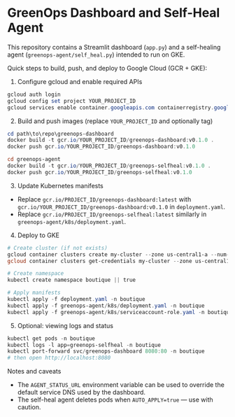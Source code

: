 # GreenOps Dashboard and Self-Heal Agent

This repository contains a Streamlit dashboard (`app.py`) and a self-healing agent (`greenops-agent/self_heal.py`) intended to run on GKE.

Quick steps to build, push, and deploy to Google Cloud (GCR + GKE):

1) Configure gcloud and enable required APIs

```powershell
gcloud auth login
gcloud config set project YOUR_PROJECT_ID
gcloud services enable container.googleapis.com containerregistry.googleapis.com
```

2) Build and push images (replace `YOUR_PROJECT_ID` and optionally tag)

```powershell
cd path\to\repo\greenops-dashboard
docker build -t gcr.io/YOUR_PROJECT_ID/greenops-dashboard:v0.1.0 .
docker push gcr.io/YOUR_PROJECT_ID/greenops-dashboard:v0.1.0

cd greenops-agent
docker build -t gcr.io/YOUR_PROJECT_ID/greenops-selfheal:v0.1.0 .
docker push gcr.io/YOUR_PROJECT_ID/greenops-selfheal:v0.1.0
```

3) Update Kubernetes manifests

- Replace `gcr.io/PROJECT_ID/greenops-dashboard:latest` with `gcr.io/YOUR_PROJECT_ID/greenops-dashboard:v0.1.0` in `deployment.yaml`.
- Replace `gcr.io/PROJECT_ID/greenops-selfheal:latest` similarly in `greenops-agent/k8s/deployment.yaml`.

4) Deploy to GKE

```powershell
# Create cluster (if not exists)
gcloud container clusters create my-cluster --zone us-central1-a --num-nodes=1
gcloud container clusters get-credentials my-cluster --zone us-central1-a

# Create namespace
kubectl create namespace boutique || true

# Apply manifests
kubectl apply -f deployment.yaml -n boutique
kubectl apply -f greenops-agent/k8s/deployment.yaml -n boutique
kubectl apply -f greenops-agent/k8s/serviceaccount-role.yaml -n boutique
```

5) Optional: viewing logs and status

```powershell
kubectl get pods -n boutique
kubectl logs -l app=greenops-selfheal -n boutique
kubectl port-forward svc/greenops-dashboard 8080:80 -n boutique
# then open http://localhost:8080
```

Notes and caveats
- The `AGENT_STATUS_URL` environment variable can be used to override the default service DNS used by the dashboard.
- The self-heal agent deletes pods when `AUTO_APPLY=true` — use with caution.
